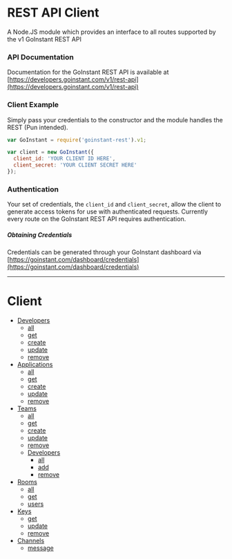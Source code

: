 REST API Client
===========

A Node.JS module which provides an interface to all routes supported by the v1 GoInstant REST API

### API Documentation

Documentation for the GoInstant REST API is available at [https://developers.goinstant.com/v1/rest-api](https://developers.goinstant.com/v1/rest-api)

### Client Example

Simply pass your credentials to the constructor and the module handles the REST (Pun intended).

```js
var GoInstant = require('goinstant-rest').v1;

var client = new GoInstant({
  client_id: 'YOUR CLIENT ID HERE',
  client_secret: 'YOUR CLIENT SECRET HERE'
});
```

### Authentication

Your set of credentials, the ``client_id`` and ``client_secret``, allow the client to generate access tokens for use with authenticated requests. Currently every route on the GoInstant REST API requires authentication.

##### Obtaining Credentials

Credentials can be generated through your GoInstant dashboard via [https://goinstant.com/dashboard/credentials](https://goinstant.com/dashboard/credentials)

-------------------------------------------------------

# Client

- [Developers](docs/devs.md#devs)
  - [all](docs/devs.md#all)
  - [get](docs/devs.md#get)
  - [create](docs/devs.md#create)
  - [update](docs/devs.md#update)
  - [remove](docs/devs.md#remove)
- [Applications](docs/apps.md#apps)
  - [all](docs/apps.md#all)
  - [get](docs/apps.md#get)
  - [create](docs/apps.md#create)
  - [update](docs/apps.md#update)
  - [remove](docs/apps.md#remove)
- [Teams](docs/teams.md#teams)
  - [all](docs/teams.md#all)
  - [get](docs/teams.md#get)
  - [create](docs/teams.md#create)
  - [update](docs/teams.md#update)
  - [remove](docs/teams.md#remove)
  - [Developers](docs/teams.md#devs)
    - [all](docs/teams.md#all-1)
    - [add](docs/teams.md#add)
    - [remove](docs/teams.md#remove-1)
- [Rooms](docs/rooms.md#rooms)
  - [all](docs/rooms.md#all)
  - [get](docs/rooms.md#get)
  - [users](docs/rooms.md#users)
- [Keys](docs/keys.md#keys)
  - [get](docs/keys.md#get)
  - [update](docs/keys.md#update)
  - [remove](docs/keys.md#remove)
- [Channels](docs/channels.md#channels)
  - [message](docs/channels.md#message)
